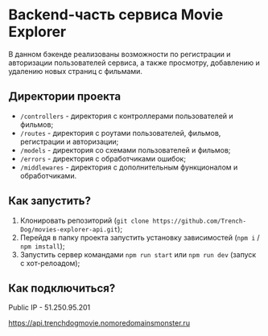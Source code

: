 # Backend-часть сервиса Movie Explorer

В данном бэкенде реализованы возможности по регистрации и авторизации пользователей сервиса, а также просмотру, добавлению и удалению новых страниц с фильмами.

## Директории проекта

- `/controllers` - директория с контроллерами пользователей и фильмов;
- `/routes` - директория с роутами пользователей, фильмов, регистрации и авторизации;
- `/models` - директория со схемами пользователей и фильмов;
- `/errors` - директория с обработчиками ошибок;
- `/middlewares` - директория с дополнительным функционалом и обработчиками.

## Как запустить?

1. Клонировать репозиторий (`git clone https://github.com/Trench-Dog/movies-explorer-api.git`);
2. Перейдя в папку проекта запустить установку зависимостей (`npm i` / `npm imstall`);
3. Запустить сервер командами `npm run start` или `npm run dev` (запуск с хот-релоадом);

## Как подключиться?

Public IP - 51.250.95.201

https://api.trenchdogmovie.nomoredomainsmonster.ru
